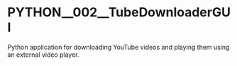 # PYTHON__002__TubeDownloaderGUI
Python application for downloading YouTube videos and playing them using an external video player.

